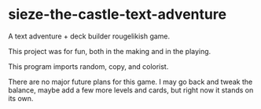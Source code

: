 # sieze-the-castle-text-adventure
A text adventure + deck builder rougelikish game. 

This project was for fun, both in the making and in the playing. 

This program imports random, copy, and colorist.

There are no major future plans for this game. I may go back and tweak the balance, maybe add a few more levels and cards, but right now it stands on its own.
